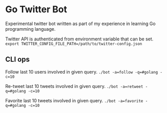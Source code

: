 # Go Twitter Bot

Experimental twitter bot written as part of my experience in learning Go programming language.

Twitter API is authenticated from environment variable that can be set.
`export TWITTER_CONFIG_FILE_PATH=/path/to/twitter-config.json`

## CLI ops

Follow last 10 users involved in given query.
`./bot -a=follow -q=#golang -c=10`

Re-tweet last 10 tweets involved in given query.
`./bot -a=retweet -q=#golang -c=10`

Favorite last 10 tweets involved in given query.
`./bot -a=favorite -q=#golang -c=10`